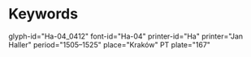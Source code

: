 # Keywords
glyph-id="Ha-04_0412"
font-id="Ha-04"
printer-id="Ha"
printer="Jan Haller"
period="1505–1525"
place="Kraków"
PT plate="167"
